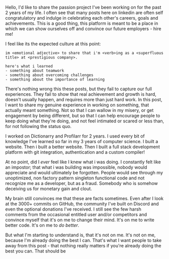 Hello, I'd like to share the passion project I've been working on for the past 2 years of my life. I often see that many posts here on linkedin are often self congratulatory and indulge in celebrating each other's careers, goals and achievements. This is a good thing, this platform is meant to be a place in which we can show ourselves off and convince our future employers - hire me! 

I feel like its the expected culture at this point:

```
im <emotional adjective> to share that i'm <verb>ing as a <superfluous title> at <prestigious company>.

here's what i learned
- something about teamwork
- something about overcoming challenges
- something about the importance of learning
```

There's nothing wrong this these posts, but they fail to capture our full experiences. They fail to show that real achievement and growth is hard, doesn't usually happen, and requires more than just hard work. In this post, I want to share my genuine experience in working on something, that actually meant something. Not so that I can wallow in my misery, or get engagement by being different, but so that I can help encourage people to keep doing what they're doing, and not feel intimated or scared or less than, for not following the status quo. 

I worked on Dictionarry and Profilarr for 2 years. I used every bit of knowledge I've learned so far in my 3 years of computer science. I built a website. Then i built a better website. Then I built a full stack development platform with git integration, authentication and a custom compiler!

At no point, did I *ever* feel like I knew what i was doing. I constantly felt like an impostor; that what i was building was impossible, nobody would appreciate and would ultimately be forgotten. People would see through my unoptimized, non factory pattern singleton functional code and not recognize me as a developer, but as a fraud. Somebody who is somehow deceiving us for monetary gain and clout. 

My brain still convinces me that these are facts sometimes. Even after I look at the 3000+ commits on GitHub, the community I've built on Discord and even the optional donations I've received. I still see the few harsh comments from the occasional entitled user and/or competitors and convince myself that it's on me to change their mind. It's on me to write better code. It's on me to *do better*. 

But what I'm starting to understand is, that it's not on me. It's not on me, because I'm already doing the best I can. That's what I want people to take away from this post - that nothing really matters if you're already doing the best you can. That should be 